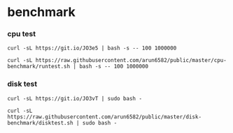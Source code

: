 # benchmark

### cpu test

`curl -sL https://git.io/JO3e5 | bash -s -- 100 1000000`

`curl -sL https://raw.githubusercontent.com/arun6582/public/master/cpu-benchmark/runtest.sh | bash -s -- 100 1000000`

### disk test

`curl -sL https://git.io/JO3vT | sudo bash -`

`curl -sL https://raw.githubusercontent.com/arun6582/public/master/disk-benchmark/disktest.sh | sudo bash -`
